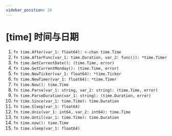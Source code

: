 ```yaml
---
sidebar_position: 10
---
```


# [time] 时间与日期

1. `fn time.After(var_1: float64): <-chan time.Time` 
1. `fn time.AfterFunc(var_1: time.Duration, var_2: func()): *time.Timer`
1. `fn time.GetCurrentDate(): (time.Time, error)`
1. `fn time.GetCurrentMonday(): (time.Time, error)`
1. `fn time.NewTicker(var_1: float64): *time.Ticker`
1. `fn time.NewTimer(var_1: float64): *time.Timer`
1. `fn time.Now(): time.Time`
1. `fn time.Parse(var_1: string, var_2: string): (time.Time, error)`
1. `fn time.ParseDuration(var_1: string): (time.Duration, error)`
1. `fn time.Since(var_1: time.Time): time.Duration`
1. `fn time.Sleep(var_1: float64)`
1. `fn time.Unix(var_1: int64, var_2: int64): time.Time`
1. `fn time.Until(var_1: time.Time): time.Duration`
1. `fn time.now(): time.Time`
1. `fn time.sleep(var_1: float64)`